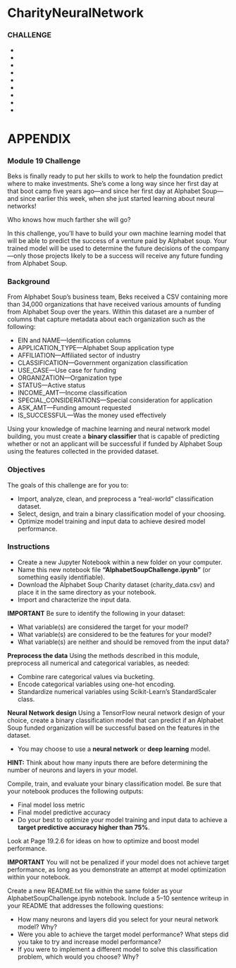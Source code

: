 # CharityNeuralNetwork

### CHALLENGE


-
-
-
-
-
-
-
-
-
# APPENDIX

### Module 19 Challenge
Beks is finally ready to put her skills to work to help the foundation predict where to make investments. She’s come a long way since her first day at that boot camp five years ago—and since her first day at Alphabet Soup—and since earlier this week, when she just started learning about neural networks!

Who knows how much farther she will go?

In this challenge, you’ll have to build your own machine learning model that will be able to predict the success of a venture paid by Alphabet soup. Your trained model will be used to determine the future decisions of the company—only those projects likely to be a success will receive any future funding from Alphabet Soup.

### Background
From Alphabet Soup’s business team, Beks received a CSV containing more than 34,000 organizations that have received various amounts of funding from Alphabet Soup over the years. Within this dataset are a number of columns that capture metadata about each organization such as the following:

- EIN and NAME—Identification columns
- APPLICATION_TYPE—Alphabet Soup application type
- AFFILIATION—Affiliated sector of industry
- CLASSIFICATION—Government organization classification
- USE_CASE—Use case for funding
- ORGANIZATION—Organization type
- STATUS—Active status
- INCOME_AMT—Income classification
- SPECIAL_CONSIDERATIONS—Special consideration for application
- ASK_AMT—Funding amount requested
- IS_SUCCESSFUL—Was the money used effectively

Using your knowledge of machine learning and neural network model building, you must create a **binary classifier** that is capable of predicting whether or not an applicant will be successful if funded by Alphabet Soup using the features collected in the provided dataset.

### Objectives
The goals of this challenge are for you to:

- Import, analyze, clean, and preprocess a “real-world” classification dataset.
- Select, design, and train a binary classification model of your choosing.
- Optimize model training and input data to achieve desired model performance.

### Instructions
- Create a new Jupyter Notebook within a new folder on your computer. 
- Name this new notebook file **“AlphabetSoupChallenge.ipynb”** (or something easily identifiable).
- Download the Alphabet Soup Charity dataset (charity_data.csv) and place it in the same directory as your notebook.
- Import and characterize the input data.

**IMPORTANT**
Be sure to identify the following in your dataset:

- What variable(s) are considered the target for your model?
- What variable(s) are considered to be the features for your model?
- What variable(s) are neither and should be removed from the input data?

**Preprocess the data**
Using the methods described in this module, preprocess all numerical and categorical variables, as needed:
- Combine rare categorical values via bucketing.
- Encode categorical variables using one-hot encoding.
- Standardize numerical variables using Scikit-Learn’s StandardScaler class.

**Neural Network design**
Using a TensorFlow neural network design of your choice, create a binary classification model that can predict if an Alphabet Soup funded organization will be successful based on the features in the dataset.
- You may choose to use a **neural network** or **deep learning** model.

**HINT:**
Think about how many inputs there are before determining the number of neurons and layers in your model.

Compile, train, and evaluate your binary classification model. Be sure that your notebook produces the following outputs:
- Final model loss metric
- Final model predictive accuracy
- Do your best to optimize your model training and input data to achieve a **target predictive accuracy higher than 75%**.

Look at Page 19.2.6 for ideas on how to optimize and boost model performance.

**IMPORTANT**
You will not be penalized if your model does not achieve target performance, as long as you demonstrate an attempt at model optimization within your notebook.

Create a new README.txt file within the same folder as your AlphabetSoupChallenge.ipynb notebook. Include a 5–10 sentence writeup in your README that addresses the following questions:
- How many neurons and layers did you select for your neural network model? Why?
- Were you able to achieve the target model performance? What steps did you take to try and increase model performance?
- If you were to implement a different model to solve this classification problem, which would you choose? Why?
